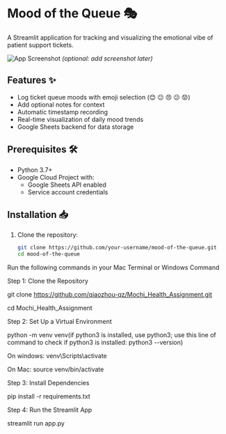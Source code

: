# Mood of the Queue 🎭

A Streamlit application for tracking and visualizing the emotional vibe of patient support tickets.

![App Screenshot](screenshot.png) *(optional: add screenshot later)*

## Features ✨
- Log ticket queue moods with emoji selection (😊 😐 😠 😕 😟)
- Add optional notes for context
- Automatic timestamp recording
- Real-time visualization of daily mood trends
- Google Sheets backend for data storage

## Prerequisites 🛠️
- Python 3.7+
- Google Cloud Project with:
  - Google Sheets API enabled
  - Service account credentials

## Installation 📥
1. Clone the repository:
   ```bash
   git clone https://github.com/your-username/mood-of-the-queue.git
   cd mood-of-the-queue
Run the following commands in your Mac Terminal or Windows Command

Step 1: Clone the Repository

git clone https://github.com/qiaozhou-qz/Mochi_Health_Assignment.git

cd Mochi_Health_Assignment

Step 2: Set Up a Virtual Environment 

python -m venv venv(if python3 is installed, use python3; use this line of command to check if python3 is installed: python3 --version)

On windows: venv\Scripts\activate

On Mac: source venv/bin/activate

Step 3: Install Dependencies

pip install -r requirements.txt

Step 4: Run the Streamlit App

streamlit run app.py
